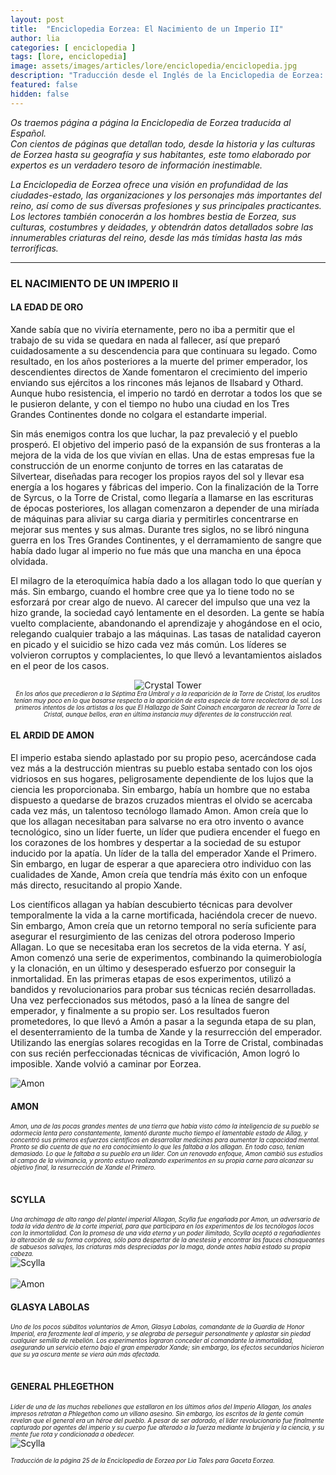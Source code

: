 ```yaml
---
layout: post
title:  "Enciclopedia Eorzea: El Nacimiento de un Imperio II"
author: lia
categories: [ enciclopedia ]
tags: [lore, enciclopedia]
image: assets/images/articles/lore/enciclopedia/enciclopedia.jpg
description: "Traducción desde el Inglés de la Enciclopedia de Eorzea: El Nacimiento de un Imperio II"
featured: false
hidden: false
---
```

*Os traemos página a página la Enciclopedia de Eorzea traducida al Español.<br/>
Con cientos de páginas que detallan todo, desde la historia y las culturas de Eorzea hasta su geografía y sus habitantes, este tomo elaborado por expertos es un verdadero tesoro de información inestimable.*

*La Enciclopedia de Eorzea ofrece una visión en profundidad de las ciudades-estado, las organizaciones y los personajes más importantes del reino, así como de sus diversas profesiones y sus principales practicantes. Los lectores también conocerán a los hombres bestia de Eorzea, sus culturas, costumbres y deidades, y obtendrán datos detallados sobre las innumerables criaturas del reino, desde las más tímidas hasta las más terroríficas.*

<hr/>

### EL NACIMIENTO DE UN IMPERIO II

#### LA EDAD DE ORO

Xande sabía que no viviría eternamente, pero no iba a permitir que el trabajo de su vida se quedara en nada al fallecer, así que preparó cuidadosamente a su descendencia para que continuara su legado. Como resultado, en los años posteriores a la muerte del primer emperador, los descendientes directos de Xande fomentaron el crecimiento del imperio enviando sus ejércitos a los rincones más lejanos de Ilsabard y Othard. Aunque hubo resistencia, el imperio no tardó en derrotar a todos los que se le pusieron delante, y con el tiempo no hubo una ciudad en los Tres Grandes Continentes donde no colgara el estandarte imperial.

Sin más enemigos contra los que luchar, la paz prevaleció y el pueblo prosperó. El objetivo del imperio pasó de la expansión de sus fronteras a la mejora de la vida de los que vivían en ellas. Una de estas empresas fue la construcción de un enorme conjunto de torres en las cataratas de Silvertear, diseñadas para recoger los propios rayos del sol y llevar esa energía a los hogares y fábricas del imperio. Con la finalización de la Torre de Syrcus, o la Torre de Cristal, como llegaría a llamarse en las escrituras de épocas posteriores, los allagan comenzaron a depender de una miríada de máquinas para aliviar su carga diaria y permitirles concentrarse en mejorar sus mentes y sus almas.  Durante tres siglos, no se libró ninguna guerra en los Tres Grandes Continentes, y el derramamiento de sangre que había dado lugar al imperio no fue más que una mancha en una época olvidada.

El milagro de la eteroquímica había dado a los allagan todo lo que querían y más. Sin embargo, cuando el hombre cree que ya lo tiene todo no se esforzará por crear algo de nuevo. Al carecer del impulso que una vez la hizo grande, la sociedad cayó lentamente en el desorden. La gente se había vuelto complaciente, abandonando el aprendizaje y ahogándose en el ocio, relegando cualquier trabajo a las  máquinas. Las tasas de natalidad cayeron en picado y el suicidio se hizo cada vez más común. Los líderes se volvieron corruptos y complacientes, lo que llevó a levantamientos aislados en el peor de los casos.


<p align="center"><img src="{{ site.baseurl }}/assets/images/articles/lore/enciclopedia/15/crystaltower.jpg" alt="Crystal Tower"/><br/>
<sub><sup><i>En los años que precedieron a la Séptima Era Umbral y a la reaparición de la Torre de Cristal, los eruditos tenían muy poco en lo que basarse respecto a la aparición de esta especie de torre recolectora de sol. Los primeros intentos de los artistas a los que El Hallazgo de Saint Coinach encargaron de recrear la Torre de Cristal, aunque bellos, eran en última instancia muy diferentes de la construcción real.</i></sup></sub>
</p>

#### EL ARDID DE AMON

El imperio estaba siendo aplastado por su propio peso, acercándose cada vez más a la destrucción mientras su pueblo estaba sentado con los ojos vidriosos en sus hogares, peligrosamente dependiente de los lujos que la ciencia les proporcionaba. Sin embargo, había un hombre que no estaba dispuesto a quedarse de brazos cruzados mientras el olvido se acercaba cada vez más, un talentoso tecnólogo llamado Amon. Amon creía que lo que los allagan necesitaban para salvarse no era otro invento o avance tecnológico, sino un líder fuerte, un líder que pudiera encender el fuego en los corazones de los hombres y despertar a la sociedad de su estupor inducido por la apatía. Un líder de la talla del emperador Xande el Primero. Sin embargo, en lugar de esperar a que apareciera otro individuo con las cualidades de Xande, Amon creía que tendría más éxito con un enfoque más directo, resucitando al propio Xande.

Los científicos allagan ya habían descubierto técnicas para devolver temporalmente la vida a la carne mortificada, haciéndola crecer de nuevo. Sin embargo, Amon creía que un retorno temporal no sería suficiente para asegurar el resurgimiento de las cenizas del otrora poderoso Imperio Allagan. Lo que se necesitaba eran los secretos de la vida eterna. Y así, Amon comenzó una serie de experimentos, combinando la quimerobiología y la clonación, en un último y desesperado esfuerzo por conseguir la inmortalidad. En las primeras etapas de esos experimentos, utilizó a bandidos y revolucionarios para probar sus técnicas recién desarrolladas. Una vez perfeccionados sus métodos, pasó a la línea de sangre del emperador, y finalmente a su propio ser. Los resultados fueron prometedores, lo que llevó a Amón a pasar a la segunda etapa de su plan, el desenterramiento de la tumba de Xande y la resurrección del emperador. Utilizando las energías solares recogidas en la Torre de Cristal, combinadas con sus recién perfeccionadas técnicas de vivificación, Amon logró lo imposible. Xande volvió a caminar por Eorzea. 

<div class="container">
  <div class="row">
    <div class="col-xl">
      <img src="{{ site.baseurl }}/assets/images/articles/lore/enciclopedia/15/amon.jpg" alt="Amon"/>
    </div>
    <div class="col">
        <h4>AMON</h4>
        <sub><sup><i>Amon, una de las pocas grandes mentes de una tierra que había visto cómo la inteligencia de su pueblo se adormecía lenta pero constantemente, lamentó durante mucho tiempo el lamentable estado de Allag, y concentró sus primeros esfuerzos científicos en desarrollar medicinas para aumentar la capacidad mental. Pronto se dio cuenta de que no era conocimiento lo que les faltaba a los allagan. En todo caso, tenían demasiado. Lo que le faltaba a su pueblo era un líder. Con un renovado enfoque, Amon cambió sus estudios al campo de la vivimancia, y pronto estuvo realizando experimentos en su propia carne para alcanzar su objetivo final, la resurrección de Xande el Primero.</i></sup></sub>
    </div>
  </div>
</div>

<br/>

<div class="container">
  <div class="row">
    <div class="col">
        <h4>SCYLLA</h4>
        <sub><sup><i>Una archimaga de alto rango del plantel imperial  Allagan, Scylla fue engañada por Amon, un adversario de toda la vida dentro de la corte imperial, para que participara en los experimentos de los tecnólogos locos con la inmortalidad. Con la promesa de una vida eterna y un poder ilimitado, Scylla aceptó a regañadientes la alteración de su forma corpórea, sólo para despertar de la anestesia y encontrar las fauces chasqueantes de sabuesos salvajes, las criaturas más despreciadas por la maga, donde antes había estado su propia cabeza.</i></sup></sub>
    </div>
    <div class="col-xl">
      <img src="{{ site.baseurl }}/assets/images/articles/lore/enciclopedia/15/scylla.jpg" alt="Scylla"/>
    </div>    
  </div>
</div>

<br/>

<div class="container">
  <div class="row">
    <div class="col-xl">
      <img src="{{ site.baseurl }}/assets/images/articles/lore/enciclopedia/15/amon.jpg" alt="Amon"/>
    </div>
    <div class="col">
        <h4>GLASYA LABOLAS</h4>
        <sub><sup><i>Uno de los pocos súbditos voluntarios de Amon, Glasya Labolas, comandante de la Guardia de Honor Imperial, era ferozmente leal al imperio, y se alegraba de perseguir personalmente y aplastar sin piedad cualquier semilla de rebelión. Los experimentos lograron conceder al comandante la inmortalidad, asegurando un servicio eterno bajo el gran emperador Xande; sin embargo, los efectos secundarios hicieron que su ya oscura mente se viera aún más afectada.</i></sup></sub>
    </div>
  </div>
</div>

<br/>

<div class="container">
  <div class="row">
    <div class="col">
        <h4>GENERAL PHLEGETHON</h4>
        <sub><sup><i>Líder de una de las muchas rebeliones que estallaron en los últimos años del Imperio Allagan, los anales impresos retratan a Phlegethon como un villano asesino. Sin embargo, los escritos de la gente común revelan que el general era un héroe del pueblo. A pesar de ser adorado, el líder revolucionario fue finalmente capturado por agentes del imperio y su cuerpo fue alterado a la fuerza mediante la brujería y la ciencia, y su mente fue rota y condicionada a obedecer.</i></sup></sub>
    </div>
    <div class="col-xl">
      <img src="{{ site.baseurl }}/assets/images/articles/lore/enciclopedia/15/scylla.jpg" alt="Scylla"/>
    </div>    
  </div>
</div>

<sub><sup>*Traducción de la página 25 de la Enciclopedia de Eorzea por Lia Tales para Gaceta Eorzea.*</sup></sub>
